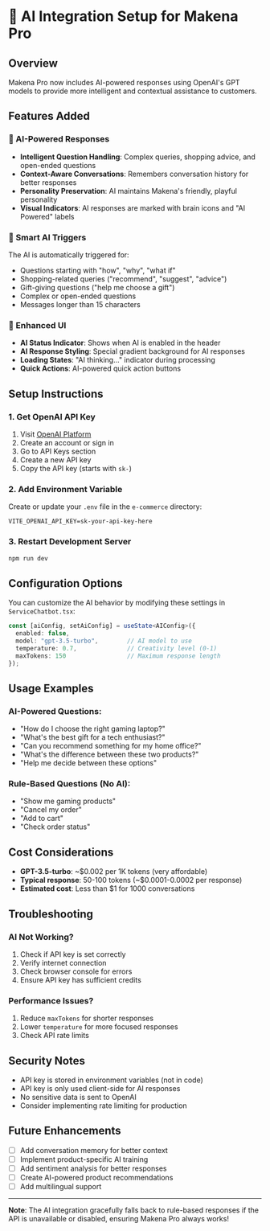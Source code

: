 # 🤖 AI Integration Setup for Makena Pro

## Overview
Makena Pro now includes AI-powered responses using OpenAI's GPT models to provide more intelligent and contextual assistance to customers.

## Features Added

### 🧠 AI-Powered Responses
- **Intelligent Question Handling**: Complex queries, shopping advice, and open-ended questions
- **Context-Aware Conversations**: Remembers conversation history for better responses
- **Personality Preservation**: AI maintains Makena's friendly, playful personality
- **Visual Indicators**: AI responses are marked with brain icons and "AI Powered" labels

### 🎯 Smart AI Triggers
The AI is automatically triggered for:
- Questions starting with "how", "why", "what if"
- Shopping-related queries ("recommend", "suggest", "advice")
- Gift-giving questions ("help me choose a gift")
- Complex or open-ended questions
- Messages longer than 15 characters

### 🎨 Enhanced UI
- **AI Status Indicator**: Shows when AI is enabled in the header
- **AI Response Styling**: Special gradient background for AI responses
- **Loading States**: "AI thinking..." indicator during processing
- **Quick Actions**: AI-powered quick action buttons

## Setup Instructions

### 1. Get OpenAI API Key
1. Visit [OpenAI Platform](https://platform.openai.com/)
2. Create an account or sign in
3. Go to API Keys section
4. Create a new API key
5. Copy the API key (starts with `sk-`)

### 2. Add Environment Variable
Create or update your `.env` file in the `e-commerce` directory:

```env
VITE_OPENAI_API_KEY=sk-your-api-key-here
```

### 3. Restart Development Server
```bash
npm run dev
```

## Configuration Options

You can customize the AI behavior by modifying these settings in `ServiceChatbot.tsx`:

```typescript
const [aiConfig, setAiConfig] = useState<AIConfig>({
  enabled: false,
  model: "gpt-3.5-turbo",        // AI model to use
  temperature: 0.7,              // Creativity level (0-1)
  maxTokens: 150                 // Maximum response length
});
```

## Usage Examples

### AI-Powered Questions:
- "How do I choose the right gaming laptop?"
- "What's the best gift for a tech enthusiast?"
- "Can you recommend something for my home office?"
- "What's the difference between these two products?"
- "Help me decide between these options"

### Rule-Based Questions (No AI):
- "Show me gaming products"
- "Cancel my order"
- "Add to cart"
- "Check order status"

## Cost Considerations

- **GPT-3.5-turbo**: ~$0.002 per 1K tokens (very affordable)
- **Typical response**: 50-100 tokens (~$0.0001-0.0002 per response)
- **Estimated cost**: Less than $1 for 1000 conversations

## Troubleshooting

### AI Not Working?
1. Check if API key is set correctly
2. Verify internet connection
3. Check browser console for errors
4. Ensure API key has sufficient credits

### Performance Issues?
1. Reduce `maxTokens` for shorter responses
2. Lower `temperature` for more focused responses
3. Check API rate limits

## Security Notes

- API key is stored in environment variables (not in code)
- API key is only used client-side for AI responses
- No sensitive data is sent to OpenAI
- Consider implementing rate limiting for production

## Future Enhancements

- [ ] Add conversation memory for better context
- [ ] Implement product-specific AI training
- [ ] Add sentiment analysis for better responses
- [ ] Create AI-powered product recommendations
- [ ] Add multilingual support

---

**Note**: The AI integration gracefully falls back to rule-based responses if the API is unavailable or disabled, ensuring Makena Pro always works! 